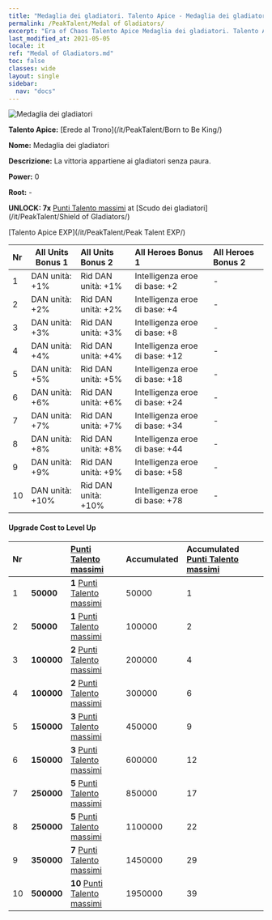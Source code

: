 ```yaml
---
title: "Medaglia dei gladiatori. Talento Apice - Medaglia dei gladiatori"
permalink: /PeakTalent/Medal of Gladiators/
excerpt: "Era of Chaos Talento Apice Medaglia dei gladiatori. Talento Apice Medaglia dei gladiatori. Medaglia dei gladiatori"
last_modified_at: 2021-05-05
locale: it
ref: "Medal of Gladiators.md"
toc: false
classes: wide
layout: single
sidebar:
  nav: "docs"
---
```


  ![Medaglia dei gladiatori](/images/pt/talent_4103.png)

  **Talento Apice:** [Erede al Trono](/it/PeakTalent/Born to Be King/)

  **Nome:** Medaglia dei gladiatori

  **Descrizione:** La vittoria appartiene ai gladiatori senza paura.

  **Power:** 0

  **Root:** -

  **UNLOCK: 7x** [Punti Talento massimi](/ItemsIT/con_934/) at [Scudo dei gladiatori](/it/PeakTalent/Shield of Gladiators/)

  [Talento Apice EXP](/it/PeakTalent/Peak Talent EXP/)

  | Nr | All Units Bonus 1 | All Units Bonus 2 | All Heroes Bonus 1 | All Heroes Bonus 2 |
  |:---|--------------|:-------------|:-------------|:-------------|
  | 1 | DAN unità: +1% | Rid DAN unità: +1% | Intelligenza eroe di base: +2 | - |
  | 2 | DAN unità: +2% | Rid DAN unità: +2% | Intelligenza eroe di base: +4 | - |
  | 3 | DAN unità: +3% | Rid DAN unità: +3% | Intelligenza eroe di base: +8 | - |
  | 4 | DAN unità: +4% | Rid DAN unità: +4% | Intelligenza eroe di base: +12 | - |
  | 5 | DAN unità: +5% | Rid DAN unità: +5% | Intelligenza eroe di base: +18 | - |
  | 6 | DAN unità: +6% | Rid DAN unità: +6% | Intelligenza eroe di base: +24 | - |
  | 7 | DAN unità: +7% | Rid DAN unità: +7% | Intelligenza eroe di base: +34 | - |
  | 8 | DAN unità: +8% | Rid DAN unità: +8% | Intelligenza eroe di base: +44 | - |
  | 9 | DAN unità: +9% | Rid DAN unità: +9% | Intelligenza eroe di base: +58 | - |
  | 10 | DAN unità: +10% | Rid DAN unità: +10% | Intelligenza eroe di base: +78 | - |


#### Upgrade Cost to Level Up

  | Nr | <i class="fas fa-coins"/> | [Punti Talento massimi](/ItemsIT/con_934/) | Accumulated <i class="fas fa-coins"/> | Accumulated [Punti Talento massimi](/ItemsIT/con_934/) |
  |:---|--------------|:-------------|:-------------|:-------------|
  | 1 | **50000** | **1** [Punti Talento massimi](/ItemsIT/con_934/) | 50000 | 1 |
  | 2 | **50000** | **1** [Punti Talento massimi](/ItemsIT/con_934/) | 100000 | 2 |
  | 3 | **100000** | **2** [Punti Talento massimi](/ItemsIT/con_934/) | 200000 | 4 |
  | 4 | **100000** | **2** [Punti Talento massimi](/ItemsIT/con_934/) | 300000 | 6 |
  | 5 | **150000** | **3** [Punti Talento massimi](/ItemsIT/con_934/) | 450000 | 9 |
  | 6 | **150000** | **3** [Punti Talento massimi](/ItemsIT/con_934/) | 600000 | 12 |
  | 7 | **250000** | **5** [Punti Talento massimi](/ItemsIT/con_934/) | 850000 | 17 |
  | 8 | **250000** | **5** [Punti Talento massimi](/ItemsIT/con_934/) | 1100000 | 22 |
  | 9 | **350000** | **7** [Punti Talento massimi](/ItemsIT/con_934/) | 1450000 | 29 |
  | 10 | **500000** | **10** [Punti Talento massimi](/ItemsIT/con_934/) | 1950000 | 39 |
